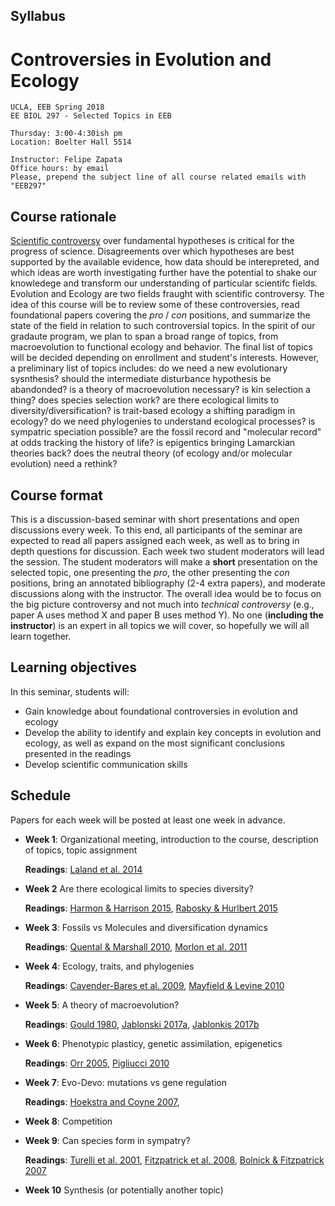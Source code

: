 ## Syllabus

# Controversies in Evolution and Ecology

    UCLA, EEB Spring 2018
    EE BIOL 297 - Selected Topics in EEB
    
    Thursday: 3:00-4:30ish pm 
    Location: Boelter Hall 5514
    
    Instructor: Felipe Zapata
    Office hours: by email
    Please, prepend the subject line of all course related emails with "EEB297"


## Course rationale

[Scientific controversy](https://undsci.berkeley.edu/article/_0_0/sciencetoolkit_06) over fundamental hypotheses is critical for the progress of science. Disagreements over which hypotheses are best supported by the available evidence, how data should be interepreted, and which ideas are worth investigating further have the potential to shake our knowledege and transform our understanding of particular scientifc fields. Evolution and Ecology are two fields fraught with scientific controversy. The idea of this course will be to review some of these controversies, read foundational papers covering the *pro* / *con* positions, and summarize the state of the field in relation to such controversial topics. In the spirit of our gradaute program, we plan to span a broad range of topics, from macroevolution to functional ecology and behavior. The final list of topics will be decided depending on enrollment and student's interests. However, a preliminary list of topics includes: do we need a new evolutionary sysnthesis? should the intermediate disturbance hypothesis be abandonded? is a theory of macroevolution necessary? is kin selection a thing? does species selection work? are there ecological limits to diversity/diversification? is trait-based ecology a shifting paradigm in ecology? do we need phylogenies to understand ecological processes? is sympatric speciation possible? are the fossil record and "molecular record" at odds tracking the history of life? is epigentics bringing Lamarckian theories back? does the neutral theory (of ecology and/or molecular evolution) need a rethink?

## Course format

This is a discussion-based seminar with short presentations and open discussions every week. To this end, all participants of the seminar are expected to read all papers assigned each week, as well as to bring in depth questions for discussion. Each week two student moderators will lead the session. The student moderators will make a **short** presentation on the selected topic, one presenting the *pro*, the other presenting the *con* positions, bring an annotated bibliography (2-4 extra papers), and moderate discussions along with the instructor. The overall idea would be to focus on the big picture controversy and not much into *technical controversy* (e.g., paper A uses method X and paper B uses method Y). No one (**including the instructor**) is an expert in all topics we will cover, so hopefully we will all learn together.


## Learning objectives

In this seminar, students will:

* Gain knowledge about foundational controversies in evolution and ecology
* Develop the ability to identify and explain key concepts in evolution and ecology, as well as expand on the most significant conclusions presented in the readings 
* Develop scientific communication skills


## Schedule

Papers for each week will be posted at least one week in advance.

* **Week 1**: Organizational meeting, introduction to the course, description of topics, topic assignment
    
    **Readings**: [Laland et al. 2014](https://www.nature.com/news/does-evolutionary-theory-need-a-rethink-1.16080)

* **Week 2** Are there ecological limits to species diversity? 
    
    **Readings**: [Harmon & Harrison 2015](https://www.ncbi.nlm.nih.gov/pubmed/25905502), [Rabosky & Hurlbert 2015](https://www.ncbi.nlm.nih.gov/pubmed/25905501) 

* **Week 3**: Fossils vs Molecules and diversification dynamics

    **Readings**: [Quental & Marshall 2010](https://www.ncbi.nlm.nih.gov/pubmed/20646780), [Morlon et al. 2011](https://www.ncbi.nlm.nih.gov/pubmed/21930899)

* **Week 4**: Ecology, traits, and phylogenies

    **Readings**: [Cavender-Bares et al. 2009](https://www.ncbi.nlm.nih.gov/pubmed/19473217), [Mayfield & Levine 2010](https://www.ncbi.nlm.nih.gov/pubmed/20576030)

* **Week 5**: A theory of macroevolution? 

    **Readings**: [Gould 1980](http://www.somosbacteriasyvirus.com/gould.pdf), [Jablonski 2017a](https://link.springer.com/article/10.1007%2Fs11692-017-9420-0), [Jablonkis 2017b](https://link.springer.com/article/10.1007%2Fs11692-017-9434-7)

* **Week 6**: Phenotypic plasticy, genetic assimilation, epigenetics
    
    **Readings**: [Orr 2005](https://www.ncbi.nlm.nih.gov/pubmed/15716908), [Pigliucci 2010](https://www.dropbox.com/sh/fyexleihzv152ja/AABaBENJHIE9Mio6-cW1wiuna?dl=0&preview=2010-Pigliucci-Phenotypic+Plasticity-Evolution-+The+Extended+Synthesis.pdf)

* **Week 7**: Evo-Devo: mutations vs gene regulation

    **Readings**: [Hoekstra and Coyne 2007](https://www.ncbi.nlm.nih.gov/pubmed/17492956), 

* **Week 8**: Competition

* **Week 9**: Can species form in sympatry?

    **Readings**: [Turelli et al. 2001](https://www.ncbi.nlm.nih.gov/pubmed/11403865), [Fitzpatrick et al. 2008](https://www.ncbi.nlm.nih.gov/pubmed/18823452), [Bolnick & Fitzpatrick 2007](https://www.annualreviews.org/doi/abs/10.1146/annurev.ecolsys.38.091206.095804)

* **Week 10** Synthesis (or potentially another topic) 
